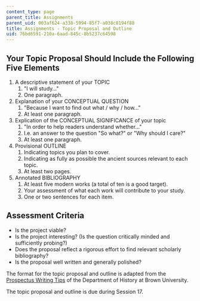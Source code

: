 ```yaml
---
content_type: page
parent_title: Assignments
parent_uid: 003af624-a338-5994-85f7-a038c8194f88
title: Assignments - Topic Proposal and Outline
uid: 76bd6591-210a-6aad-845c-8b5237c64598
---
```


Your Topic Proposal Should Include the Following Five Elements
--------------------------------------------------------------

1.  A descriptive statement of your TOPIC
    1.  "I will study…"
    2.  One paragraph.
2.  Explanation of your CONCEPTUAL QUESTION
    1.  "Because I want to find out what / why / how..."
    2.  At least one paragraph.
3.  Explication of the CONCEPTUAL SIGNIFICANCE of your topic
    1.  "In order to help readers understand whether..."
    2.  I.e. an answer to the question "So what?" or "Why should I care?"
    3.  At least one paragraph.
4.  Provisional OUTLINE
    1.  Indicating topics you plan to cover.
    2.  Indicating as fully as possible the ancient sources relevant to each topic.
    3.  At least two pages.
5.  Annotated BIBLIOGRAPHY
    1.  At least five modern works (a total of ten is a good target).
    2.  Your assessment of what each work will contribute to your study.
    3.  One or two sentences for each item.

Assessment Criteria
-------------------

*   Is the project viable?
*   Is the project interesting? (Is the question critically minded and sufficiently probing?)
*   Does the proposal reflect a rigorous effort to find relevant scholarly bibliography?
*   Is the proposal well written and generally polished?

The format for the topic proposal and outline is adapted from the [Prospectus Writing Tips](https://www.brown.edu/academics/history/prospectus-writing-tips) of the Department of History at Brown University.

The topic proposal and outline is due during Session 17.
